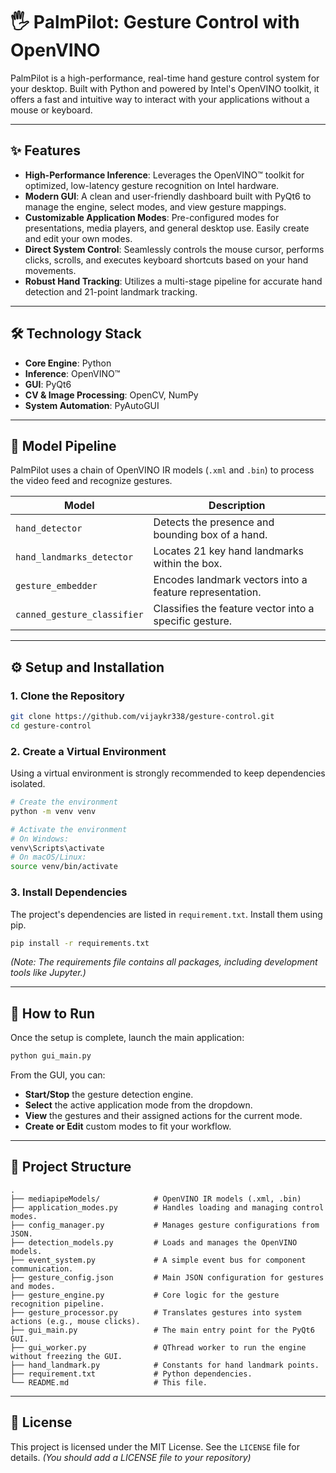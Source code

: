 # 🖐️ PalmPilot: Gesture Control with OpenVINO

PalmPilot is a high-performance, real-time hand gesture control system for your desktop. Built with Python and powered by Intel's OpenVINO toolkit, it offers a fast and intuitive way to interact with your applications without a mouse or keyboard.

---

## ✨ Features

-   **High-Performance Inference**: Leverages the OpenVINO™ toolkit for optimized, low-latency gesture recognition on Intel hardware.
-   **Modern GUI**: A clean and user-friendly dashboard built with PyQt6 to manage the engine, select modes, and view gesture mappings.
-   **Customizable Application Modes**: Pre-configured modes for presentations, media players, and general desktop use. Easily create and edit your own modes.
-   **Direct System Control**: Seamlessly controls the mouse cursor, performs clicks, scrolls, and executes keyboard shortcuts based on your hand movements.
-   **Robust Hand Tracking**: Utilizes a multi-stage pipeline for accurate hand detection and 21-point landmark tracking.

---

## 🛠️ Technology Stack

-   **Core Engine**: Python
-   **Inference**: OpenVINO™
-   **GUI**: PyQt6
-   **CV & Image Processing**: OpenCV, NumPy
-   **System Automation**: PyAutoGUI

---

## 🧠 Model Pipeline

PalmPilot uses a chain of OpenVINO IR models (`.xml` and `.bin`) to process the video feed and recognize gestures.

| Model                     | Description                                          |
| ------------------------- | ---------------------------------------------------- |
| `hand_detector`           | Detects the presence and bounding box of a hand.     |
| `hand_landmarks_detector` | Locates 21 key hand landmarks within the box.        |
| `gesture_embedder`        | Encodes landmark vectors into a feature representation.|
| `canned_gesture_classifier`| Classifies the feature vector into a specific gesture. |

---

## ⚙️ Setup and Installation

### 1. Clone the Repository

```bash
git clone https://github.com/vijaykr338/gesture-control.git
cd gesture-control
```

### 2. Create a Virtual Environment

Using a virtual environment is strongly recommended to keep dependencies isolated.

```bash
# Create the environment
python -m venv venv

# Activate the environment
# On Windows:
venv\Scripts\activate
# On macOS/Linux:
source venv/bin/activate
```

### 3. Install Dependencies

The project's dependencies are listed in `requirement.txt`. Install them using pip.

```bash
pip install -r requirements.txt
```
*(Note: The requirements file contains all packages, including development tools like Jupyter.)*

---

## 🚀 How to Run

Once the setup is complete, launch the main application:

```bash
python gui_main.py
```

From the GUI, you can:
-   **Start/Stop** the gesture detection engine.
-   **Select** the active application mode from the dropdown.
-   **View** the gestures and their assigned actions for the current mode.
-   **Create or Edit** custom modes to fit your workflow.

---

## 📁 Project Structure

```
.
├── mediapipeModels/            # OpenVINO IR models (.xml, .bin)
├── application_modes.py        # Handles loading and managing control modes.
├── config_manager.py           # Manages gesture configurations from JSON.
├── detection_models.py         # Loads and manages the OpenVINO models.
├── event_system.py             # A simple event bus for component communication.
├── gesture_config.json         # Main JSON configuration for gestures and modes.
├── gesture_engine.py           # Core logic for the gesture recognition pipeline.
├── gesture_processor.py        # Translates gestures into system actions (e.g., mouse clicks).
├── gui_main.py                 # The main entry point for the PyQt6 GUI.
├── gui_worker.py               # QThread worker to run the engine without freezing the GUI.
├── hand_landmark.py            # Constants for hand landmark points.
├── requirement.txt             # Python dependencies.
└── README.md                   # This file.
```

---

## 📄 License

This project is licensed under the MIT License. See the `LICENSE` file for details.
*(You should add a LICENSE file to your repository)*
